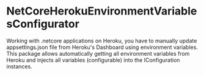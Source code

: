 # NetCoreHerokuEnvironmentVariablesConfigurator
Working with .netcore applications on Heroku, you have to manually update appsettings.json file from Heroku's Dashboard using environment variables. This package allows automatically getting all environment variables from Heroku and injects all variables (configurable) into the IConfiguration instances.

